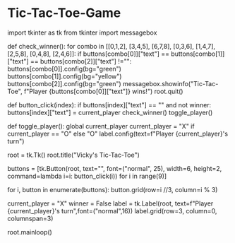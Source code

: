 # Tic-Tac-Toe-Game
import tkinter as tk
from tkinter import messagebox

def check_winner():
    for combo in [[0,1,2], [3,4,5], [6,7,8], [0,3,6], [1,4,7], [2,5,8], [0,4,8], [2,4,6]]:
        if buttons[combo[0]]["text"] == buttons[combo[1]]["text"] == buttons[combo[2]]["text"] !="":
            buttons[combo[0]].config(bg="green")
            buttons[combo[1]].config(bg="yellow")
            buttons[combo[2]].config(bg="green")
            messagebox.showinfo("Tic-Tac-Toe", f"Player {buttons[combo[0]]["text"]} wins!")
            root.quit()

def button_click(index):
    if buttons[index]["text"] == "" and not winner:
        buttons[index]["text"] = current_player
        check_winner()
        toggle_player()

def toggle_player():
    global current_player
    current_player = "X" if current_player == "O" else "O"
    label.config(text=f"Player {current_player}'s turn")

root = tk.Tk()
root.title("Vicky's Tic-Tac-Toe")

buttons = [tk.Button(root, text="", font=("normal", 25), width=6, height=2, command=lambda i=i: button_click(i)) for i in range(9)]

for i, button in enumerate(buttons):
    button.grid(row=i //3, column=i % 3)

current_player = "X"
winner = False
label = tk.Label(root, text=f"Player {current_player}'s turn",font=("normal",16))
label.grid(row=3, column=0, columnspan=3)

root.mainloop()
                                                
